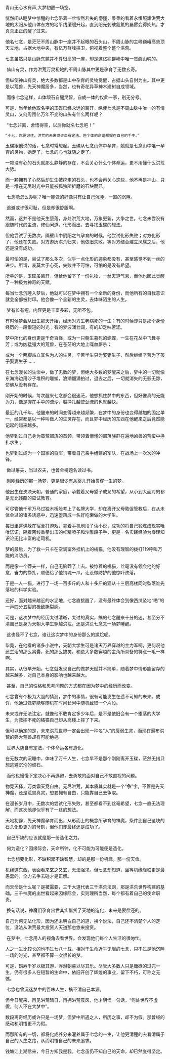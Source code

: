 青山无心水有声,大梦初醒一场空。

​	恍然间从睡梦中惊醒的七念带着一丝怅然若失的懵懂，呆呆的看着永恒照耀洪荒大地的太阳从他山体东方的地平线缓缓升起，直到阳光刺破氤氲的晨雾变得炙热，才真真正正的醒了过来。

​	他名七念，是茫茫不周山脉中一座并不起眼的石头山，不周山脉的主峰巍峨高耸顶天立地，占据大地中央，有亿万群峰拱卫，俯视着整个整个洪荒。

​	七念虽然只是山脉东麓并不算很高的一座，却是这亿兆群峰中唯一觉醒山魂的。

​	仙山有灵，作为洪荒万灵祖地的不周山脉其中更是孕育了无数玄奇。

​	但纵使神山有灵，绝大多数都是山中孕育的灵物觉醒，占据山头自封为主。其中更是以荒兽，先天神魔居多，当然，也有奇花异草神木建树自成领域。

​	而像七念这样，山体顽石自醒灵智，自成一体的仅此一家，别无分号。

​	可是，当年给他取名字的玉碟已经永远的离开，纵使七念是不周山脉中唯一的有情灵山，又何周围亿万年不变的山头有什么两样呢？

​	“七念非离，舍悟得空，以后你就名七念吧！”

 	“小七，你要记住，洪荒的未来或许自有定法，但个体的命运却握在自己的手中。”

​	玉碟跟他说的话，七念时常想起。玉碟从七念山体中孕育，她就是七念山中唯一孕育的灵物，她走了，七念的心也就随之走了。

​	一颗没有心的石头就那么静静的存在，不会关心什么个体命运，更不用懂什么洪荒大势。

​	而一颗拥有了心然后却生生被挖走的石头，也不会再关心这些，他不再是神山，只是一堆在无尽时光中只能被孤独所折磨的石块而已。

​	七念能怎么办呢？唯一能做的好像只有让自己沉睡，一直的沉睡。

​	逃避或许很可耻，但是却很舒服啊。

​	然而，这并不是他天生堕落，身处洪荒大地，万象更新，大争之世。七念未尝没有跟随时代的主流，修仙问道，化形而出，去寻找玉碟的想法。

​	但他尝试了无数次，隔壁山中阴阳之气孕育的时候，他尝试化形失败；对方化形了，他还在失败。对方游历洪荒归来，他依旧失败。等对方结合建立风族之后，他还是没有成功。

​	最可怕的是，尝试了那么多次，似乎一点化形的迹象都没有，甚至感觉不到一丝的进步。所谓，哀莫大于心死，失败并不可怕，可怕的是没有希望。

​	所幸的是，玉碟虽离开，但给他留下了一份礼物，一丝天道气息，而他也因此觉醒了一种极为神奇的天赋。

​	每当七念沉睡入梦后，他就可以在梦中拥有一个全新的身份，而他所有的自我意识就会全部被封印。他会像一个全新的生灵，去体味陌生的人生。

​	梦有长有短，内容更是丰富多彩，无所不包。

​	有时候梦会从出生那天开始，经历对方生老病死的一生；有的时候却只是那个身份经历的一段很短的时光；有的梦波澜壮阔，有的却乏味苦涩。

​	梦中所化的身份更是千奇百怪，或为一只朝生暮死的蝴蝶，一生在花丛中飞舞寻芳；或为凶猛强大的荒兽，在苍茫的大地上喋血厮杀；

​	或为一个两脚站立其名为人的生灵，辛苦半生只为娶妻生子，然后继续辛苦为了孩子娶妻生子……

​	在七念漫长的生命中，做了无数的梦，但绝大多数的梦醒来之后，梦中的一切就像东海海边用沙子堆积的雕塑，浪潮翻涌拍过，退去之后，一切就消失的无影无踪，仿佛从没有存在。

​	刚开始的时候，每次醒来七念都会很迷茫，他想抓住梦中的东西，但好像真的无能为力，像是握在手中的流沙，越挣扎越使劲流的也就越快。

​	最近的几千年，他醒来的时间变得越来越频繁，在梦中的身份也变得越加的固定单一，经常都是以一种叫做人的生灵存在，而且梦中经历的东西在他醒来之后竟然能记起的越来越多。

​	他梦到过自己身为蛮荒部族的首领，带领着懵懂的部落族群在遍地凶兽的荒蛮中挣扎求生；

​	也梦到过成为一个国家的将军，带着自己亲手组建的军队，在战场上一次次的冲锋。

​	做过屠夫，当过农夫，也曾金榜题名读过书。

​	刚刚经历的那一场梦，更是很少有从婴儿开始贯穿一生的梦。

​	他出生在泱泱天朝，普通的家庭，承载着父母望子成龙的希望，从小到大面对的都是无比残酷的应试教育。

​	可尽管他千军万马过独木桥般考上了名牌大学，却在离开父母敦促管教后，在从未体会过的诸多诱惑中，迅速堕落成一名好吃懒做的大学生。

​	每日里逃课躲在宿舍打游戏，拿着手机刷段子读小说，成功的将自己锻炼成现实唯唯诺诺，隔着网线重拳出击的杠精喷子和沙雕段子手，更是一名实践经验为零理知识论无比丰富的老司机。

​	梦的最后，为了救一只卡在空调室外挂机上的橘猫，他没有理智的拨打119呼叫万能的消防员。

​	而是像一个莽夫一样，自己无脑莽了上去。被惊着的橘猫，丝毫没有领会他的好意，奋力的挣扎，顺便给了他销魂一爪，让没做防护的他惊吓跌落。

​	于是一人一猫，进行了一场一百多斤的人和十多斤的猫从十三层高楼同时坠落谁先落地的科学实验。

​	还好，面对越来越近的水泥地，七念直接醒了，没有最终体会到像西瓜坠地“啪”的一声四分五裂的极致撕裂感。

​	可是，这次梦中的经历太过清晰，太过的真实，搞的七念醒来十分的迷，甚至分不清自己是身为天朝大学生穿越洪荒，还是洪荒七念又一场梦睡醒。

​	这也怪不了七念，谁让这次梦中的身份那么的尴尬呢。

​	毕竟，在他看的诸多小说中，天朝大学生可是诸天万界穿越的主力军啊，更何况他还生活的那么窝囊，死的那么搞笑，和绝大多数穿越的主角所具备的特点一毛一样啊。

​	其实，从很早开始，七念就发现自己的做梦天赋并不简单，随着梦中情形能留存的越来越多，对自己本身的影响也越来越大。

​	甚至，自己的性格和思考问题的方式都在因为梦中的经历而改变。

​	七念曾有个极为大胆的猜测，梦中的事情，很有可能发生在遥不可知的未来。或许，他通过做梦能够随机在时间长河中随机截取一个片段。

​	未来或许无法注定，就像他不敢肯定多少年后，是不是依旧会有一个堕落的大学生，为救摔不死的橘猫自己却从高楼上摔了下来。

​	但可以确定的是，未来洪荒世界一定会出现一种名“人”的孱弱生灵，而现在遍布洪荒的强大荒兽却有可能绝迹。

​	世界大势自有定法，个体命运各有造化。

​	在无数次的沉睡中，体味了万千人生，七念早不是那个刚刚离开玉碟，茫然无措只想逃避沉沦的顽石。

​	而他也慢慢下定决心不再逃避，去勇敢的面对自己不敢直视的问题。

​	物竞天择，万类霜天竞自由。无尽洪荒，其本质其实就是一个“争”字。不管是先天神魔，还是荒兽真灵，想要拥有自由，只能靠自己去争取。

​	在漫长岁月中，无数次的尝试化形失败，甚至都看不到丝毫希望，七念一直无法理解，而这次他却似乎有了一丝的想法。

​	天地初辟，先天神魔孕育而出，从形而上的概念所孕育的神魔，条件比自己这块的石头化形更为的苛刻，但他们却最终还是成功了。

​	自己所缺的应该就是那一份造化之力。

​	何为造化？因缘际会，天命所钟，化不可能为可能便是造化。

​	七念想要化形，不缺积累不缺智慧，却的是那一份机缘，那一份天命。

​	机缘这东西，表面看来玄之又玄，无法强求。但七念却知道，坐等机缘降临更是最愚蠢的，全力去争去碰才是正解。

​	而天命是什么呢？是被需要，三千大道代表三千洪荒法则，那是洪荒世界构建的基础。三千神魔的出世看起来因缘际会，实则理所当然，每个都有着自己的使命职责。

​	换句话说，神魔们孕育出世其实借贷了天地的造化，未来是要偿还的。

​	自己为何无法化形，因为还未明白自己的道，换个说法，自己还不清楚个人的定位，没法从洪荒最大投资人天道那忽悠来投资。

​	在梦中，七念用人的视角去看世界。会发现他们每个人生活的很匆忙。

​	人之一生比较长的也不过七八十载，相对于生命近乎无限的七念，只不过是他沉睡一场的时光，甚至都不算一次很长的梦。

​	可是，鹤寿千岁以极其游，浮游朝暮以尽其乐。尽管大多数人只是庸碌的过完一生，仍有很多人在短暂的生命中，依旧开创了辉煌的事业，留下不朽，可称之无憾。

​	七念也曾沉迷梦中的百味人生，搞不清自己本源。

​	但今日醒来，再见洪荒晴日，再拥洪荒晨风，他才明悟一句话，“何处世界不虚假，何人不在大梦中”。

​	数段离奇经历或许只是一场梦，但梦中所遇之人，所历之事，却不为假。那曾经的感动和明悟更不为假。

​	而那所有的一切，都将化成养分来灌养属于七念的一生，让他更清楚的去看清属于自己的人生之路，从而明悟自己的未来追求。

​	钱塘江上潮信来，今日方知我是我。七念虽仍不知自己的天命，却已然变得坚定。